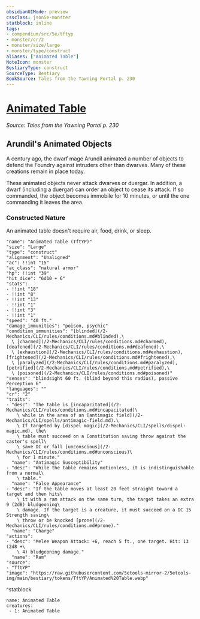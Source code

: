```yaml
---
obsidianUIMode: preview
cssclass: json5e-monster
statblock: inline
tags:
- compendium/src/5e/tftyp
- monster/cr/2
- monster/size/large
- monster/type/construct
aliases: ["Animated Table"]
NoteIcon: monster
BestiaryType: construct
SourceType: Bestiary
BookSource: Tales from the Yawning Portal p. 230
---
```

# [Animated Table](2-Mechanics/CLI/bestiary/construct/animated-table-tftyp.md)
*Source: Tales from the Yawning Portal p. 230*  

## Arundil's Animated Objects

A century ago, the dwarf mage Arundil animated a number of objects to defend the Foundry against intruders other than dwarves. Many of these creations remain in place today.

These animated objects never attack dwarves or duergar. In addition, a dwarf (including a duergar) can order an object to cease its attack. If so commanded, the object becomes immobile for 10 minutes, or until the one commanding it leaves the area.

### Constructed Nature

An animated table doesn't require air, food, drink, or sleep.

```statblock
"name": "Animated Table (TftYP)"
"size": "Large"
"type": "construct"
"alignment": "Unaligned"
"ac": !!int "15"
"ac_class": "natural armor"
"hp": !!int "39"
"hit_dice": "6d10 + 6"
"stats":
- !!int "18"
- !!int "8"
- !!int "13"
- !!int "1"
- !!int "3"
- !!int "1"
"speed": "40 ft."
"damage_immunities": "poison, psychic"
"condition_immunities": "[blinded](/2-Mechanics/CLI/rules/conditions.md#blinded),\
  \ [charmed](/2-Mechanics/CLI/rules/conditions.md#charmed), [deafened](/2-Mechanics/CLI/rules/conditions.md#deafened),\
  \ [exhaustion](/2-Mechanics/CLI/rules/conditions.md#exhaustion), [frightened](/2-Mechanics/CLI/rules/conditions.md#frightened),\
  \ [paralyzed](/2-Mechanics/CLI/rules/conditions.md#paralyzed), [petrified](/2-Mechanics/CLI/rules/conditions.md#petrified),\
  \ [poisoned](/2-Mechanics/CLI/rules/conditions.md#poisoned)"
"senses": "blindsight 60 ft. (blind beyond this radius), passive Perception 6"
"languages": ""
"cr": "2"
"traits":
- "desc": "The table is [incapacitated](/2-Mechanics/CLI/rules/conditions.md#incapacitated)\
    \ while in the area of an [antimagic field](/2-Mechanics/CLI/spells/antimagic-field.md).\
    \ If targeted by [dispel magic](/2-Mechanics/CLI/spells/dispel-magic.md), the\
    \ table must succeed on a Constitution saving throw against the caster's spell\
    \ save DC or fall [unconscious](/2-Mechanics/CLI/rules/conditions.md#unconscious)\
    \ for 1 minute."
  "name": "Antimagic Susceptibility"
- "desc": "While the table remains motionless, it is indistinguishable from a normal\
    \ table."
  "name": "False Appearance"
- "desc": "If the table moves at least 20 feet straight toward a target and then hits\
    \ it with a ram attack on the same turn, the target takes an extra 9 (2d8) bludgeoning\
    \ damage. If the target is a creature, it must succeed on a DC 15 Strength saving\
    \ throw or be knocked [prone](/2-Mechanics/CLI/rules/conditions.md#prone)."
  "name": "Charge"
"actions":
- "desc": "Melee Weapon Attack: +6, reach 5 ft., one target. Hit: 13 (2d8 +\
    \ 4) bludgeoning damage."
  "name": "Ram"
"source":
- "TftYP"
"image": "https://raw.githubusercontent.com/5etools-mirror-2/5etools-img/main/bestiary/tokens/TftYP/Animated%20Table.webp"
```
^statblock

```encounter-table
name: Animated Table
creatures:
 - 1: Animated Table
```